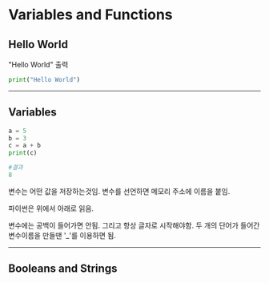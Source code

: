# Variables and Functions

## Hello World
"Hello World" 출력
```py
print("Hello World")
```

---

## Variables
```py
a = 5
b = 3
c = a + b
print(c)

#결과
8
```
변수는 어떤 값을 저장하는것임.
변수를 선언하면 메모리 주소에 이름을 붙임.

파이썬은 위에서 아래로 읽음.

변수에는 공백이 들어가면 안됨. 그리고 항상 글자로 시작해야함.
두 개의 단어가 들어간 변수이름을 만들땐 '_'를 이용하면 됨.

---

## Booleans and Strings
